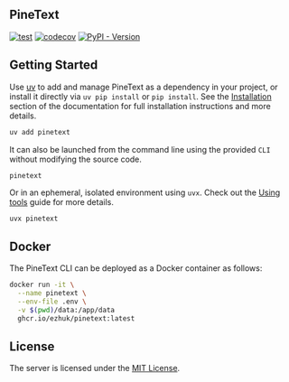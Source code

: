 ## PineText

[![test](https://github.com/ezhuk/pinetext/actions/workflows/test.yml/badge.svg)](https://github.com/ezhuk/pinetext/actions/workflows/test.yml)
[![codecov](https://codecov.io/github/ezhuk/pinetext/graph/badge.svg?token=0YJASFE5OM)](https://codecov.io/github/ezhuk/pinetext)
[![PyPI - Version](https://img.shields.io/pypi/v/pinetext.svg)](https://pypi.org/p/pinetext)

## Getting Started

Use [uv](https://github.com/astral-sh/uv) to add and manage PineText as a dependency in your project, or install it directly via `uv pip install` or `pip install`. See the [Installation](https://github.com/ezhuk/modbus-mcp/blob/main/docs/modbus-mcp/installation.mdx) section of the documentation for full installation instructions and more details.

```bash
uv add pinetext
```

It can also be launched from the command line using the provided `CLI` without modifying the source code.

```
pinetext
```

Or in an ephemeral, isolated environment using `uvx`. Check out the [Using tools](https://docs.astral.sh/uv/guides/tools/) guide for more details.

```bash
uvx pinetext
```

## Docker

The PineText CLI can be deployed as a Docker container as follows:

```bash
docker run -it \
  --name pinetext \
  --env-file .env \
  -v $(pwd)/data:/app/data
  ghcr.io/ezhuk/pinetext:latest
```

## License

The server is licensed under the [MIT License](https://github.com/ezhuk/pinetext?tab=MIT-1-ov-file).
